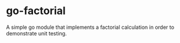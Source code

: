 # go-factorial
A simple go module that implements a factorial calculation in order to demonstrate unit testing.
